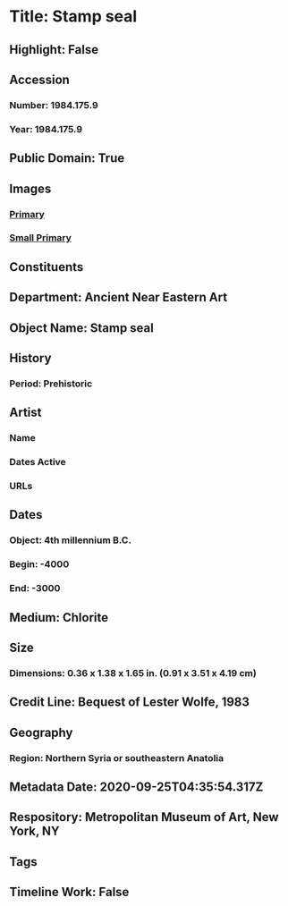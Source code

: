 # Title: Stamp seal
## Highlight: False
## Accession
### Number: 1984.175.9
### Year: 1984.175.9
## Public Domain: True
## Images
### [Primary](https://images.metmuseum.org/CRDImages/an/original/SS1984_175_9.jpg)
### [Small Primary](https://images.metmuseum.org/CRDImages/an/web-large/SS1984_175_9.jpg)
## Constituents
## Department: Ancient Near Eastern Art
## Object Name: Stamp seal
## History
### Period: Prehistoric
## Artist
### Name
### Dates Active
### URLs
## Dates
### Object: 4th millennium B.C.
### Begin: -4000
### End: -3000
## Medium: Chlorite
## Size
### Dimensions: 0.36 x 1.38 x 1.65 in. (0.91 x 3.51 x 4.19 cm)
## Credit Line: Bequest of Lester Wolfe, 1983
## Geography
### Region: Northern Syria or southeastern Anatolia
## Metadata Date: 2020-09-25T04:35:54.317Z
## Respository: Metropolitan Museum of Art, New York, NY
## Tags
## Timeline Work: False